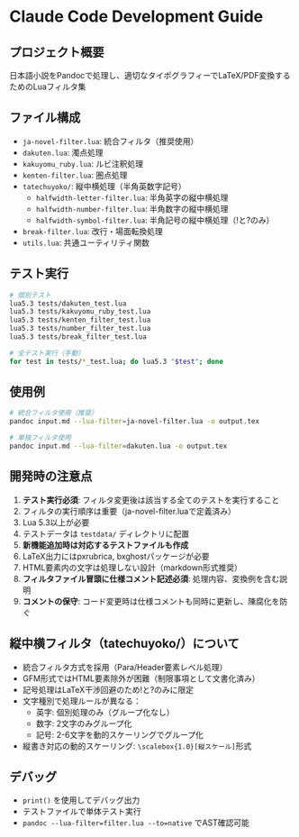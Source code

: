 # Claude Code Development Guide

## プロジェクト概要
日本語小説をPandocで処理し、適切なタイポグラフィーでLaTeX/PDF変換するためのLuaフィルタ集

## ファイル構成
- `ja-novel-filter.lua`: 統合フィルタ（推奨使用）
- `dakuten.lua`: 濁点処理
- `kakuyomu_ruby.lua`: ルビ注釈処理
- `kenten-filter.lua`: 圏点処理
- `tatechuyoko/`: 縦中横処理（半角英数字記号）
  - `halfwidth-letter-filter.lua`: 半角英字の縦中横処理
  - `halfwidth-number-filter.lua`: 半角数字の縦中横処理
  - `halfwidth-symbol-filter.lua`: 半角記号の縦中横処理（!と?のみ）
- `break-filter.lua`: 改行・場面転換処理
- `utils.lua`: 共通ユーティリティ関数

## テスト実行
```bash
# 個別テスト
lua5.3 tests/dakuten_test.lua
lua5.3 tests/kakuyomu_ruby_test.lua
lua5.3 tests/kenten_filter_test.lua
lua5.3 tests/number_filter_test.lua
lua5.3 tests/break_filter_test.lua

# 全テスト実行（手動）
for test in tests/*_test.lua; do lua5.3 "$test"; done
```

## 使用例
```bash
# 統合フィルタ使用（推奨）
pandoc input.md --lua-filter=ja-novel-filter.lua -o output.tex

# 単独フィルタ使用
pandoc input.md --lua-filter=dakuten.lua -o output.tex
```

## 開発時の注意点
1. **テスト実行必須**: フィルタ変更後は該当する全てのテストを実行すること
2. フィルタの実行順序は重要（ja-novel-filter.luaで定義済み）
3. Lua 5.3以上が必要
4. テストデータは `testdata/` ディレクトリに配置
5. **新機能追加時は対応するテストファイルも作成**
6. LaTeX出力にはpxrubrica, bxghostパッケージが必要
7. HTML要素内の文字は処理しない設計（markdown形式推奨）
8. **フィルタファイル冒頭に仕様コメント記述必須**: 処理内容、変換例を含む説明
9. **コメントの保守**: コード変更時は仕様コメントも同時に更新し、陳腐化を防ぐ

## 縦中横フィルタ（tatechuyoko/）について
- 統合フィルタ方式を採用（Para/Header要素レベル処理）
- GFM形式ではHTML要素除外が困難（制限事項として文書化済み）
- 記号処理はLaTeX干渉回避のため!と?のみに限定
- 文字種別で処理ルールが異なる：
  - 英字: 個別処理のみ（グループ化なし）
  - 数字: 2文字のみグループ化
  - 記号: 2-6文字を動的スケーリングでグループ化
- 縦書き対応の動的スケーリング: `\scalebox{1.0}[縦スケール]`形式

## デバッグ
- `print()` を使用してデバッグ出力
- テストファイルで単体テスト実行
- `pandoc --lua-filter=filter.lua --to=native` でAST確認可能